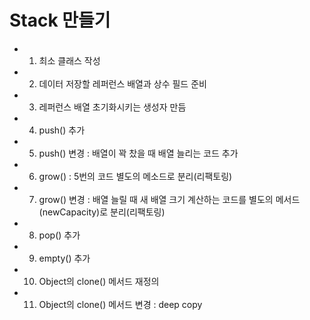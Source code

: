 # Stack 만들기

- 1) 최소 클래스 작성
- 2) 데이터 저장할 레퍼런스 배열과 상수 필드 준비
- 3) 레퍼런스 배열 초기화시키는 생성자 만듬
- 4) push() 추가
- 5) push() 변경 : 배열이 꽉 찼을 때 배열 늘리는 코드 추가
- 6) grow() : 5번의 코드 별도의 메소드로 분리(리팩토링)
- 7) grow() 변경 : 배열 늘릴 때 새 배열 크기 계산하는 코드를 별도의 메서드(newCapacity)로 분리(리팩토링)
- 8) pop() 추가
- 9) empty() 추가
- 10) Object의 clone() 메서드 재정의
- 11) Object의 clone() 메서드 변경 : deep copy